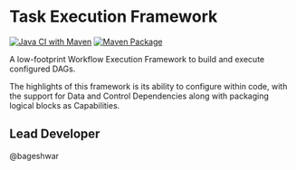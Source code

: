 # Task Execution Framework

[![Java CI with Maven](https://github.com/flipkart-incubator/tef/actions/workflows/maven.yml/badge.svg)](https://github.com/flipkart-incubator/tef/actions/workflows/maven.yml)
[![Maven Package](https://github.com/flipkart-incubator/tef/actions/workflows/maven-publish.yml/badge.svg)](https://github.com/flipkart-incubator/tef/actions/workflows/maven-publish.yml)

A low-footprint Workflow Execution Framework to build and execute configured DAGs. 

The highlights of this framework is its ability to configure within code, with the support for Data and Control Dependencies along with packaging logical blocks as Capabilities.

## Lead Developer
@bageshwar
